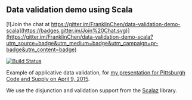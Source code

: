 ## Data validation demo using Scala

[![Join the chat at https://gitter.im/FranklinChen/data-validation-demo-scala](https://badges.gitter.im/Join%20Chat.svg)](https://gitter.im/FranklinChen/data-validation-demo-scala?utm_source=badge&utm_medium=badge&utm_campaign=pr-badge&utm_content=badge)

[![Build Status](https://travis-ci.org/FranklinChen/data-validation-demo-scala.png)](https://travis-ci.org/FranklinChen/data-validation-demo-scala)

Example of applicative data validation, for [my presentation for Pittsburgh Code and Supply on April 9, 2015](http://www.meetup.com/Pittsburgh-Code-Supply/events/221130516/).

We use the disjunction and validation support from the [Scalaz](https://github.com/scalaz/scalaz) library.
